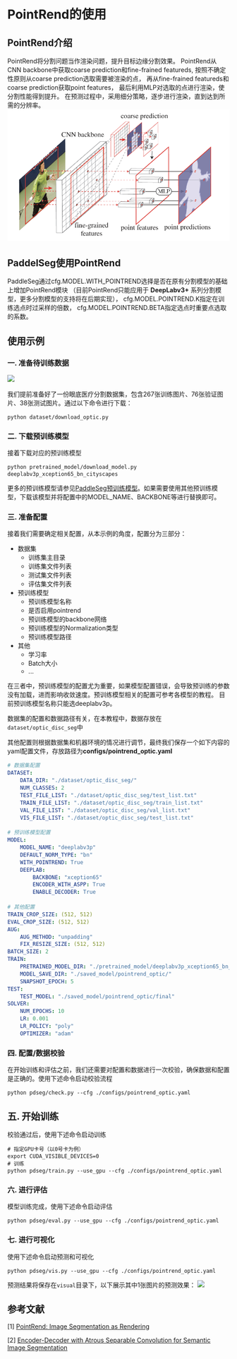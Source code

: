 # PointRend的使用

## PointRend介绍
PointRend将分割问题当作渲染问题，提升目标边缘分割效果。
PointRend从CNN backbone中获取coarse prediction和fine-frained featureds,
按照不确定性原则从coarse prediction选取需要被渲染的点，
再从fine-frained featureds和coarse prediction获取point features，
最后利用MLP对选取的点进行渲染，使分割性能得到提升。
在预测过程中，采用细分策略，逐步进行渲染，直到达到所需的分辨率。
![](./imgs/pointrend.png)

## PaddelSeg使用PointRend
PaddleSeg通过cfg.MODEL.WITH_POINTREND选择是否在原有分割模型的基础上增加PointRend模块
（目前PointRend只能应用于 **DeepLabv3+** 系列分割模型，更多分割模型的支持将在后期实现），
cfg.MODEL.POINTREND.K指定在训练选点时过采样的倍数，
cfg.MODEL.POINTREND.BETA指定选点时重要点选取的系数。

## 使用示例

### 一. 准备待训练数据

![](./imgs/optic.png)

我们提前准备好了一份眼底医疗分割数据集，包含267张训练图片、76张验证图片、38张测试图片。通过以下命令进行下载：

```shell
python dataset/download_optic.py
```

### 二. 下载预训练模型

接着下载对应的预训练模型

```shell
python pretrained_model/download_model.py deeplabv3p_xception65_bn_cityscapes
```
更多的预训练模型请参见[PaddleSeg预训练模型](./model_zoo.md)。如果需要使用其他预训练模型，下载该模型并将配置中的MODEL_NAME、BACKBONE等进行替换即可。

### 三. 准备配置

接着我们需要确定相关配置，从本示例的角度，配置分为三部分：

* 数据集
  * 训练集主目录
  * 训练集文件列表
  * 测试集文件列表
  * 评估集文件列表
* 预训练模型
  * 预训练模型名称
  * 是否启用pointrend
  * 预训练模型的backbone网络
  * 预训练模型的Normalization类型
  * 预训练模型路径
* 其他
  * 学习率
  * Batch大小
  * ...

在三者中，预训练模型的配置尤为重要，如果模型配置错误，会导致预训练的参数没有加载，进而影响收敛速度。预训练模型相关的配置可参考各模型的教程。
目前预训练模型名称只能选deeplabv3p。

数据集的配置和数据路径有关，在本教程中，数据存放在`dataset/optic_disc_seg`中

其他配置则根据数据集和机器环境的情况进行调节，最终我们保存一个如下内容的yaml配置文件，存放路径为**configs/pointrend_optic.yaml**

```yaml
# 数据集配置
DATASET:
    DATA_DIR: "./dataset/optic_disc_seg/"
    NUM_CLASSES: 2
    TEST_FILE_LIST: "./dataset/optic_disc_seg/test_list.txt"
    TRAIN_FILE_LIST: "./dataset/optic_disc_seg/train_list.txt"
    VAL_FILE_LIST: "./dataset/optic_disc_seg/val_list.txt"
    VIS_FILE_LIST: "./dataset/optic_disc_seg/test_list.txt"

# 预训练模型配置
MODEL:
    MODEL_NAME: "deeplabv3p"
    DEFAULT_NORM_TYPE: "bn"
    WITH_POINTREND: True
    DEEPLAB:
        BACKBONE: "xception65"
        ENCODER_WITH_ASPP: True
        ENABLE_DECODER: True

# 其他配置
TRAIN_CROP_SIZE: (512, 512)
EVAL_CROP_SIZE: (512, 512)
AUG:
    AUG_METHOD: "unpadding"
    FIX_RESIZE_SIZE: (512, 512)
BATCH_SIZE: 2
TRAIN:
    PRETRAINED_MODEL_DIR: "./pretrained_model/deeplabv3p_xception65_bn_cityscapes/"
    MODEL_SAVE_DIR: "./saved_model/pointrend_optic/"
    SNAPSHOT_EPOCH: 5
TEST:
    TEST_MODEL: "./saved_model/pointrend_optic/final"
SOLVER:
    NUM_EPOCHS: 10
    LR: 0.001
    LR_POLICY: "poly"
    OPTIMIZER: "adam"
```

### 四. 配置/数据校验

在开始训练和评估之前，我们还需要对配置和数据进行一次校验，确保数据和配置是正确的。使用下述命令启动校验流程

```shell
python pdseg/check.py --cfg ./configs/pointrend_optic.yaml
```

## 五. 开始训练

校验通过后，使用下述命令启动训练

```shell
# 指定GPU卡号（以0号卡为例）
export CUDA_VISIBLE_DEVICES=0
# 训练
python pdseg/train.py --use_gpu --cfg ./configs/pointrend_optic.yaml
```

### 六. 进行评估

模型训练完成，使用下述命令启动评估

```shell
python pdseg/eval.py --use_gpu --cfg ./configs/pointrend_optic.yaml
```

### 七. 进行可视化

使用下述命令启动预测和可视化

```shell
python pdseg/vis.py --use_gpu --cfg ./configs/pointrend_optic.yaml
```

预测结果将保存在`visual`目录下，以下展示其中1张图片的预测效果：
![](imgs/optic_pointrend.png)

## 参考文献

[1] [PointRend: Image Segmentation as Rendering](https://arxiv.org/abs/1912.08193)

[2] [Encoder-Decoder with Atrous Separable Convolution for Semantic Image Segmentation](https://arxiv.org/abs/1802.02611)
